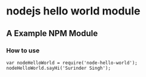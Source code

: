 # nodejs hello world module
## A Example NPM Module

### How to use
```
var nodeHelloWorld = require('node-hello-world');
nodeHelloWorld.sayHi('Surinder Singh');
```

